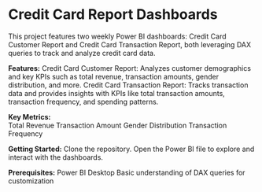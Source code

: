 # Credit Card Report Dashboards
This project features two weekly Power BI dashboards: Credit Card Customer Report and Credit Card Transaction Report, both leveraging DAX queries to track and analyze credit card data.

**Features:**
Credit Card Customer Report: Analyzes customer demographics and key KPIs such as total revenue, transaction amounts, gender distribution, and more.
Credit Card Transaction Report: Tracks transaction data and provides insights with KPIs like total transaction amounts, transaction frequency, and spending patterns.   

**Key Metrics:**                                                                                                                                           
Total Revenue
Transaction Amount
Gender Distribution
Transaction Frequency        

**Getting Started:**
Clone the repository.
Open the Power BI file to explore and interact with the dashboards.        

**Prerequisites:**
Power BI Desktop
Basic understanding of DAX queries for customization
